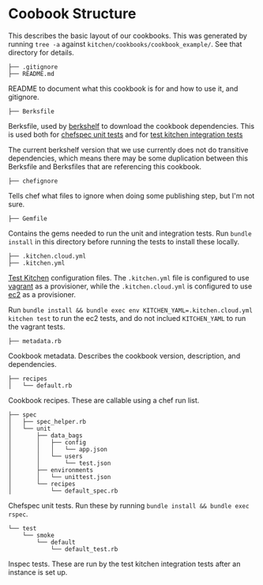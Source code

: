 # Coobook Structure

This describes the basic layout of our cookbooks.  This was generated by running
`tree -a` against `kitchen/cookbooks/cookbook_example/`.  See that directory for
details.

```
├── .gitignore
├── README.md
```

README to document what this cookbook is for and how to use it, and gitignore.

```
├── Berksfile
```

Berksfile, used by [berkshelf](https://docs.chef.io/berkshelf.html) to download
the cookbook dependencies.  This is used both for [chefspec unit
tests](https://github.com/chefspec/chefspec#berkshelf) and for [test kitchen
integration tests](https://github.com/test-kitchen/test-kitchen)

The current berkshelf version that we use currently does not do transitive
dependencies, which means there may be some duplication between this Berksfile
and Berksfiles that are referencing this cookbook.

```
├── chefignore
```

Tells chef what files to ignore when doing some publishing step, but I'm not
sure.

```
├── Gemfile
```

Contains the gems needed to run the unit and integration tests.  Run `bundle
install` in this directory before running the tests to install these locally.

```
├── .kitchen.cloud.yml
├── .kitchen.yml
```

[Test Kitchen](https://github.com/test-kitchen/test-kitchen) configuration
files.  The `.kitchen.yml` file is configured to use
[vagrant](https://github.com/test-kitchen/kitchen-vagrant) as a provisioner,
while the `.kitchen.cloud.yml` is configured to use
[ec2](https://github.com/test-kitchen/kitchen-vagrant) as a provisioner.

Run `bundle install && bundle exec env KITCHEN_YAML=.kitchen.cloud.yml kitchen
test` to run the ec2 tests, and do not inclued `KITCHEN_YAML` to run the vagrant
tests.

```
├── metadata.rb
```

Cookbook metadata.  Describes the cookbook version, description, and
dependencies.

```
├── recipes
│   └── default.rb
```

Cookbook recipes.  These are callable using a chef run list.

```
├── spec
│   ├── spec_helper.rb
│   └── unit
│       ├── data_bags
│       │   ├── config
│       │   │   └── app.json
│       │   └── users
│       │       └── test.json
│       ├── environments
│       │   └── unittest.json
│       └── recipes
│           └── default_spec.rb
```

Chefspec unit tests.  Run these by running `bundle install && bundle exec
rspec`.

```
└── test
    └── smoke
        └── default
            └── default_test.rb
```

Inspec tests.  These are run by the test kitchen integration tests after an
instance is set up.
